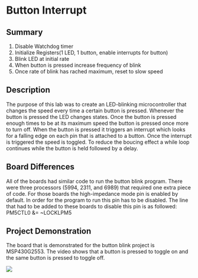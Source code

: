 # Button Interrupt
## Summary
1. Disable Watchdog timer
2. Initialize Registers(1 LED, 1 button, enable interrupts for button)
3. Blink LED at initial rate
4. When button is pressed increase frequency of blink
5. Once rate of blink has rached maximum, reset to slow speed
## Description
The purpose of this lab was to create an LED-blinking microcontroller that changes the speed every time a certain button is pressed.  Whenever the button is pressed the LED changes states.  Once the button is pressed enough times to be at its maximum speed the button is pressed once more to turn off.  When the button is pressed it triggers an interrupt which looks for a falling edge on each pin that is attached to a button.  Once the interrupt is triggered the speed is toggled.  To reduce the boucing effect a while loop continues while the button is held followed by a delay.

## Board Differences
All of the boards had similar code to run the button blink program. There were three processors (5994, 2311, and 6989) that required one extra piece of code. For those boards the high-impedance mode pin is enabled by default. In order for the program to run this pin has to be disabled. The line that had to be added to these boards to disable this pin is as followed: PM5CTL0 &= ~LOCKLPM5
## Project Demonstration
The board that is demonstrated for the button blink project is MSP430G2553.  The video shows that a button is pressed to toggle on and the same button is pressed to toggle off.

![](https://media.giphy.com/media/l1J9PbAA97nCNRTtS/giphy.gif)
